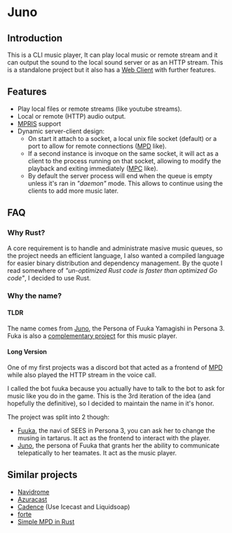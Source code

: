 # Juno

## Introduction

This is a CLI music player, It can play local music or remote stream and it can
output the sound to the local sound server or as an HTTP stream. This is a
standalone project but it also has a [Web Client](https://codeberg.org/aleidk/fuuka) with further features.

## Features

- Play local files or remote streams (like youtube streams).
- Local or remote (HTTP) audio output.
- [MPRIS](https://wiki.archlinux.org/title/MPRIS) support
- Dynamic server-client design:
    - On start it attach to a socket, a local unix file socket (default) or a port to allow for remote connections ([MPD](https://wiki.archlinux.org/title/Music_Player_Daemon) like).
    - If a second instance is invoque on the same socket, it will act as a client to the process running on that socket, allowing to modify the playback and exiting immediately ([MPC](https://www.musicpd.org/clients/mpc/) like).
    - By default the server process will end when the queue is empty unless it's ran in _"daemon"_ mode. This allows to continue using the clients to add more music later.

## FAQ

### Why Rust?

A core requirement is to handle and administrate masive music queues, so the
project needs an efficient language, I also wanted a compiled language for
easier binary distribution and dependency management. By the quote I read
somewhere of _"un-optimized Rust code is faster than optimized Go code"_, I
decided to use Rust.

### Why the name?

#### TLDR

The name comes from [Juno](https://megamitensei.fandom.com/wiki/Juno), the Persona of Fuuka Yamagishi in Persona 3.
Fuka is also a [complementary project](https://codeberg.org/aleidk/fuuka) for this music player.

#### Long Version

One of my first projects was a discord bot that acted as a frontend of
[MPD](https://wiki.archlinux.org/title/Music_Player_Daemon) while also played the HTTP stream in the voice call.

I called the bot fuuka because you actually have to talk to the bot to ask for
music like you do in the game. This is the 3rd iteration of the idea (and
hopefully the definitive), so I decided to maintain the name in it's honor.

The project was split into 2 though:
- [Fuuka](https://megamitensei.fandom.com/wiki/Fuuka_Yamagishi), the navi of SEES in Persona 3, you can ask her to change the musing in tartarus. It act as the frontend to interact with the player.
- [Juno](https://megamitensei.fandom.com/wiki/Juno), the persona of Fuuka that grants her the ability to communicate telepatically to her teamates. It act as the music player.

## Similar projects

- [Navidrome](https://www.navidrome.org)
- [Azuracast](https://www.azuracast.com/)
- [Cadence](https://github.com/kenellorando/cadence) (Use Icecast and Liquidsoap)
- [forte](https://github.com/kaangiray26/forte)
- [Simple MPD in Rust](https://dev.to/tsirysndr/how-i-built-a-simple-music-player-daemon-in-rust-with-a-cliweb-ui-51e0)

